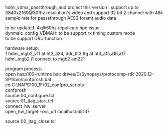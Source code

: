 hdmi_vdma_passthrough_aud project 
this version : support up to 3840x2160@30fhz resolution's video  and support 32 bit 2 channel with 48k sample rate for passsthrough AES3 foramt audio data  

to be updated:
4k@60hz repulicate hpd issue  
dynmaic_config_VDMA(): to be support rx timing custom mode  
to be support DRU function


hardware setup:   
1 hdmi_mgb2_v11 at ht3_a24, ddr_ht3 8g at ht3_a15,a16,a17  
hdmi_mgb2 j1 connect to mgb2 am221  

program process:  
open hasp100-runtime bat: drives/C/Synopsys/protocomp-rtR-2020.12-SP1/bin/confprosh.bat  
cd C:\HAPS100_1F\02_confpro_scripts  
confprosh  
source 00_configure.tcl  
source 01_jtag_start.tcl  
connect_hw_server  
open_hw_target -xvc_url localhost:65137  

source 02_jtag_close.tcl

